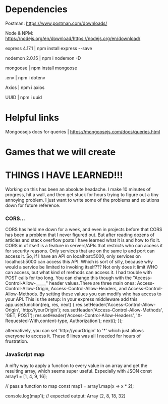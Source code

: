 # Dependencies

Postman: https://www.postman.com/downloads/

Node & NPM: https://nodejs.org/en/download/https://nodejs.org/en/download/

express 4.17.1 | npm install express --save

nodemon 2.0.15 | npm i nodemon -D

mongoose | npm install mongoose

.env  | npm i dotenv

Axios | npm i axios

UUID | npm i uuid

# Helpful links
Mongoosejs docs for queries | https://mongoosejs.com/docs/queries.html

# Games that we will create


# THINGS I HAVE LEARNED!!!

Working on this has been an absolute headache. I make 10 minutes of progress, hit a wall, and then get stuck for hours trying to figure
out a tiny annoying problem. I just want to write some of the problems and solutions down for future reference.

### CORS...

CORS has held me down for a week, and even in projects before that CORS has been a problem that I never figured out.
But after reading dozens of articles and stack overflow posts I have learned what it is and how to fix it.
CORS in of itself is a feature in servers/APIs that restricts who can access it for security reasons. 
Only services that are on the same ip and port can access it. So, if I have an API on localhost:5000, only services on
localhost:5000 can access this API. Which is sort of silly, because why would a service be limited to invoking itself???
Not only does it limit WHO can access, but what kind of methods can access it. I had trouble with POST calls for too long.
You can change this though with the "Access-Control-Allow-_____" header values.There are three main ones: 
Access-Control-Allow-Origin, 
Access-Control-Allow-Headers, 
and Access-Control-Allow-Methods.
By setting these values you can modify who has access to your API. This is the setup:
In your express middleware add this
app.use(function(req, res, next) {
    res.setHeader('Access-Control-Allow-Origin', 'http://yourOrigin');
    res.setHeader('Access-Control-Allow-Methods', 'GET, POST');
    res.setHeader('Access-Control-Allow-Headers', 'X-Requested-With,content-type, Authorization');
    next();
  });

alternatively, you can set 'http://yourOrigin' to '*' which just allows everyone to access it. These 6 lines was all I needed
for hours of frustration.

### JavaScript map
A nifty way to apply a function to every value in an array and get the resulting array, which seems super useful. Especially with JSON
const array1 = [1, 4, 9, 16];

// pass a function to map
const map1 = array1.map(x => x * 2);

console.log(map1);
// expected output: Array [2, 8, 18, 32]
